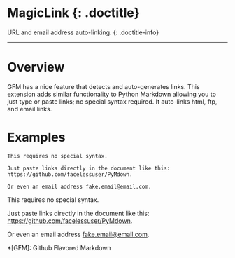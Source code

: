 # MagicLink {: .doctitle}
URL and email address auto-linking.
{: .doctitle-info}

---

# Overview
GFM has a nice feature that detects and auto-generates links.  This extension adds similar functionality to Python Markdown allowing you to just type or paste links; no special syntax required.  It auto-links html, ftp, and email links.

# Examples

```
This requires no special syntax.

Just paste links directly in the document like this: https://github.com/facelessuser/PyMdown.

Or even an email address fake.email@email.com.
```

This requires no special syntax.

Just paste links directly in the document like this: https://github.com/facelessuser/PyMdown.

Or even an email address fake.email@email.com.

*[GFM]:  Github Flavored Markdown
